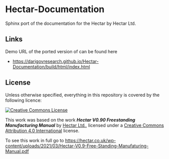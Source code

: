 # Hectar-Documentation
Sphinx port of the documentation for the Hectar by Hectar Ltd.

## Links
Demo URL of the ported version of can be found here
- https://darigovresearch.github.io/Hectar-Documentation/build/html/index.html

## License
Unless otherwise specified, everything in this repository is covered by the following licence:

[![Creative Commons License](https://licensebuttons.net/l/by/4.0/88x31.png)](https://creativecommons.org/licenses/by/4.0/)

This work was based on the work ***Hectar V0.90 Freestanding Manufacturing Manual*** by [Hectar Ltd.](https://hectar.co.uk/), licensed under a [Creative Commons Attribution 4.0 International](https://creativecommons.org/licenses/by/4.0/legalcode) license.

To see this work in full go to https://hectar.co.uk/wp-content/uploads/2021/03/Hectar-V0.9-Free-Standing-Manufaturing-Manual.pdf
